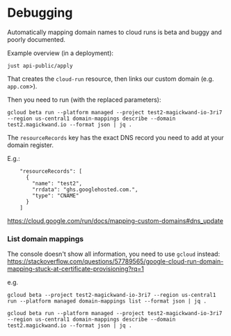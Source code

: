 # Debugging

Automatically mapping domain names to cloud runs is beta and buggy and poorly documented.

Example overview (in a deployment):

    just api-public/apply

That creates the `cloud-run` resource, then links our custom domain (e.g. `app.com`>).

Then you need to run (with the replaced parameters):

    gcloud beta run --platform managed --project test2-magickwand-io-3ri7 --region us-central1 domain-mappings describe --domain test2.magickwand.io --format json | jq .

The `resourceRecords` key has the exact DNS record you need to add at your domain register.

E.g.:

```
    "resourceRecords": [
      {
        "name": "test2",
        "rrdata": "ghs.googlehosted.com.",
        "type": "CNAME"
      }
    ]
```

https://cloud.google.com/run/docs/mapping-custom-domains#dns_update




### List domain mappings

The console doesn't show all information, you need to use `gcloud` instead: https://stackoverflow.com/questions/57789565/google-cloud-run-domain-mapping-stuck-at-certificate-provisioning?rq=1

e.g.

    gcloud beta --project test2-magickwand-io-3ri7 --region us-central1 run --platform managed domain-mappings list --format json | jq .

    gcloud beta run --platform managed --project test2-magickwand-io-3ri7 --region us-central1 domain-mappings describe --domain test2.magickwand.io --format json | jq .
